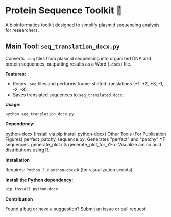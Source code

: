 # Protein Sequence Toolkit 🧬

A bioinformatics toolkit designed to simplify plasmid sequencing analysis for researchers.

## Main Tool: `seq_translation_docx.py`

Converts `.seq` files from plasmid sequencing into organized DNA and protein sequences, outputting results as a Word (`.docx`) file.

**Features:**

- Reads `.seq` files and performs frame-shifted translations (+1, +2, +3, -1, -2, -3).
- Saves translated sequences to `seq_translated.docx`.

**Usage:**

```bash
python seq_translation_docx.py
```
**Dependency:**

python-docx (Install via pip install python-docx)
Other Tools (For Publication Figures)
perfect_patchy_sequence.py: Generates "perfect" and "patchy" YF sequences.
generate_plot.r & generate_plot_for_YF.r: Visualize amino acid distributions using R.

**Installation**

Requires:
`Python 3.x`
`python-docx`
`R` (for visualization scripts)

**Install the Python dependency:**

```bash
pip install python-docx
```
**Contribution**

Found a bug or have a suggestion? Submit an issue or pull request!
